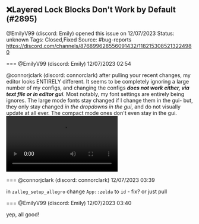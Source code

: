 ## ❌Layered Lock Blocks Don't Work by Default (#2895)
@EmilyV99 (discord: Emily) opened this issue on 12/07/2023
Status: unknown
Tags: Closed,Fixed
Source: #bug-reports https://discord.com/channels/876899628556091432/1182153085213224980


=== @EmilyV99 (discord: Emily) 12/07/2023 02:54

@connorjclark (discord: connorclark) after pulling your recent changes, my editor looks ENTIRELY different. It seems to be completely ignoring a large number of my configs, and changing the configs ***does not work either, via text file or in editor gui***. Most notably, my font settings are entirely being ignores. The large mode fonts stay changed if I change them in the gui- but, they only stay changed *in the dropdowns in the gui*, and do not visually update at all ever. The compact mode ones don't even stay in the gui.
![image](https://cdn.discordapp.com/attachments/1182153085213224980/1182154584202948658/2023-12-06_21-56-35.mp4?ex=65e92dc0&is=65d6b8c0&hm=177403ca96c2d12eed5fb17fbfe6011fa5a22c5d0720bd29e2be00ea79c6c917&)

=== @connorjclark (discord: connorclark) 12/07/2023 03:39

in `zalleg_setup_allegro` change  `App::zelda` to `id` - fix?
or just pull

=== @EmilyV99 (discord: Emily) 12/07/2023 03:40

yep, all good!
